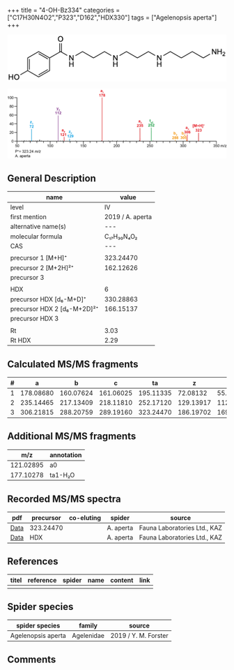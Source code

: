 +++
title = "4-OH-Bz334"
categories = ["C17H30N4O2","P323","D162","HDX330"]
tags = ["Agelenopsis aperta"]
+++

![](/img/4-OH-Bz334.png)

![](/img_MSMS/323_4-OH-Bz334_Aa.png?classes=border)

## General Description

| name                        | value            |
|-----------------------------|------------------|
| level                       | IV               |
| first mention               | 2019 / A. aperta |
| alternative name(s)         | ---              |
| molecular formula           | C₁₇H₃₀N₄O₂       |
| CAS                         | ---              |
|                             |                  |
| precursor 1 [M+H]⁺          | 323.24470        |
| precursor 2 [M+2H]²⁺        | 162.12626        |
| precursor 3                 |                  |
|                             |                  |
| HDX                         | 6                |
| precursor HDX   [d₆-M+D]⁺   | 330.28863        |
| precursor HDX 2 [d₆-M+2D]²⁺ | 166.15137        |
| precursor HDX 3             |                  |
|                             |                  |
| Rt                          | 3.03             |
| Rt HDX                      | 2.29             |

## Calculated MS/MS fragments

| # | a         | b         | c         | ta        | z         | y         | tz        |
|---|-----------|-----------|-----------|-----------|-----------|-----------|-----------|
| 1 | 178.08680 | 160.07624 | 161.06025 | 195.11335 | 72.08132  | 55.05477  | 89.10787  |
| 2 | 235.14465 | 217.13409 | 218.11810 | 252.17120 | 129.13917 | 112.11262 | 146.16572 |
| 3 | 306.21815 | 288.20759 | 289.19160 | 323.24470 | 186.19702 | 169.17047 | 203.22357 |

## Additional MS/MS fragments

| m/z       | annotation |
|-----------|------------|
| 121.02895 | a0         |
| 177.10278 | ta1-H₂O    |

## Recorded MS/MS spectra

| pdf                                             | precursor | co-eluting | spider    | source                       |
|-------------------------------------------------|-----------|------------|-----------|------------------------------|
| [Data](/pdf/A-aperta/323_4-OH-Bz334_Aa.pdf)     | 323.24470 |            | A. aperta | Fauna Laboratories Ltd., KAZ |
| [Data](/pdf/A-aperta/323_4-OH-Bz334_Aa_HDX.pdf) | HDX       |            | A. aperta | Fauna Laboratories Ltd., KAZ |

## References

| titel     | reference   | spider    | name   | content  | link |
|-----------|-------------|-----------|--------|----------|-----|
|           |             |           |        |          |     |

## Spider species

| spider species     | family     | source               |
|--------------------|------------|----------------------|
| Agelenopsis aperta | Agelenidae | 2019 / Y. M. Forster |

## Comments